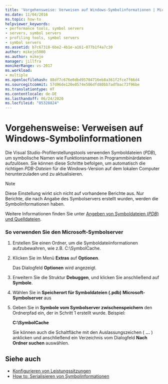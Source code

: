```yaml
---
title: 'Vorgehensweise: Verweisen auf Windows-Symbolinformationen | Microsoft-Dokumentation'
ms.date: 11/04/2016
ms.topic: how-to
helpviewer_keywords:
- performance tools, symbol servers
- servers, symbol servers
- profiling tools, symbol servers
- symbol servers
ms.assetid: b7c67318-6be2-4b1e-a161-077b1f4a7c30
author: mikejo5000
ms.author: mikejo
manager: jillfra
monikerRange: vs-2017
ms.workload:
- multiple
ms.openlocfilehash: 88df7c676e6dbd95704716eb8a361f2fce7f66d4
ms.sourcegitcommit: 57d96de120e0574e506dfd80bb7adfbac73f96be
ms.translationtype: HT
ms.contentlocale: de-DE
ms.lasthandoff: 06/24/2020
ms.locfileid: "85328824"
---
```

# <a name="how-to-reference-windows-symbol-information"></a>Vorgehensweise: Verweisen auf Windows-Symbolinformationen
Die Visual Studio-Profilerstellungstools verwenden Symboldateien (*PDB*), um symbolische Namen wie Funktionsnamen in Programmbinärdateien aufzulösen. Sie können diese Schritte befolgen, um automatisch die richtigen *PDB-Dateien* für die Windows-Version auf dem lokalen Computer herunterzuladen und zu aktualisieren.

> [!NOTE]
> Diese Einstellung wirkt sich nicht auf vorhandene Berichte aus. Nur Berichte, die nach Angabe des Symbolservers erstellt wurden, werden die Symbolinformationen haben.

 Weitere Informationen finden Sie unter [Angeben von Symboldateien (*PDB*) und Quelldateien](../debugger/specify-symbol-dot-pdb-and-source-files-in-the-visual-studio-debugger.md).

### <a name="to-use-the-microsoft-symbol-server"></a>So verwenden Sie den Microsoft-Symbolserver

1. Erstellen Sie einen Ordner, um die Symboldateiinformationen aufzubewahren, wie z.B. C:\SymbolCache.

2. Klicken Sie im Menü **Extras** auf **Optionen**.

     Das Dialogfeld **Optionen** wird angezeigt.

3. Erweitern Sie die Struktur **Debuggen**, und klicken Sie anschließend auf **Symbole**.

4. Wählen Sie in **Speicherort für Symboldateien (.pdb)** **Microsoft-Symbolserver** aus

5. Geben Sie in **Symbole vom Symbolserver zwischenspeichern** den Ordnerpfad ein, der in Schritt 1 erstellt wurde. Beispiel:

     **C:\SymbolCache**

     Sie können auch die Schaltfläche mit den Auslassungszeichen ( **...** ) anklicken und anschließend ein Verzeichnis vom Dialogfeld **Nach Ordner suchen** auswählen.

## <a name="see-also"></a>Siehe auch
- [Konfigurieren von Leistungssitzungen](../profiling/configuring-performance-sessions.md)
- [How to: Serialisieren von Symbolinformationen](../profiling/how-to-serialize-symbol-information.md)

